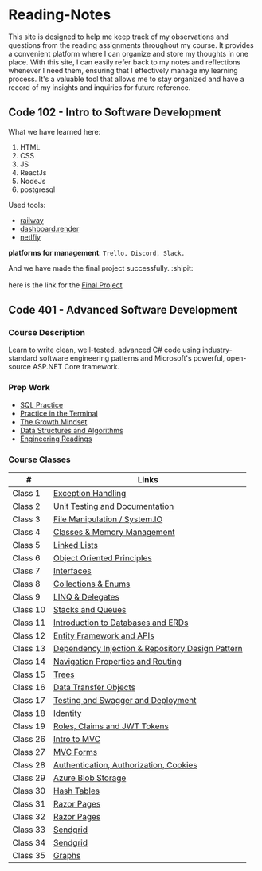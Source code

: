 # Reading-Notes
This site is designed to help me keep track of my observations and questions from the reading assignments throughout my course. It provides a convenient platform where I can organize and store my thoughts in one place. With this site, I can easily refer back to my notes and reflections whenever I need them, ensuring that I effectively manage my learning process. It's a valuable tool that allows me to stay organized and have a record of my insights and inquiries for future reference.

## Code 102 - Intro to Software Development
What we have learned here:
1. HTML
2. CSS
3. JS
4. ReactJs
5. NodeJs
6. postgresql

Used tools:
* [railway](https://railway.app/)
* [dashboard.render](https://dashboard.render.com/login)
* [netlfiy](https://www.netlify.com/)

**platforms for management**: `Trello, Discord, Slack.`


And we have made the final project successfully. :shipit:<br><br>
here is the link for the [Final Project](https://aesthetic-phoenix-14d146.netlify.app/)






## Code 401 - Advanced Software Development

### Course Description

Learn to write clean, well-tested, advanced C# code using industry-standard software engineering patterns and Microsoft's powerful, open-source ASP.NET Core framework.

### Prep Work

- [SQL Practice](./SQL_Practice.md)
- [Practice in the Terminal](./Practice_in_the_Terminal.md)
- [The Growth Mindset](./The_Growth_Mindset.md)
- [Data Structures and Algorithms](./Data_Structures_and_Algorithms.md)
- [Engineering Readings](./Engineering_Readings.md)



### Course Classes
| # | Links |
| - | ----- |
| Class 1 | [Exception Handling](./Exception_Handling.md) |
| Class 2 | [Unit Testing and Documentation](./Unit_Testing_and_Documentation.md) |
| Class 3 | [File Manipulation / System.IO](./File_Manipulation%26System.IO.md) |
| Class 4 | [Classes & Memory Management](./Classes%26Memory_Management.md) |
| Class 5 | [Linked Lists](./Linked_Lists.md) |
| Class 6 | [Object Oriented Principles](./Object_Oriented_Principles.md) |
| Class 7 | [Interfaces](./Interfaces.md) |
| Class 8 | [Collections & Enums](./Collections&Enums.md) |
| Class 9 | [LINQ & Delegates](./LINQ&Delegates.md) |
| Class 10 | [Stacks and Queues](./Stacks_and_Queues.md) |
| Class 11 | [Introduction to Databases and ERDs](./Databases_and_ERDs.md) |
| Class 12 | [Entity Framework and APIs](./Entity_Framework_and_APIs.md) |
| Class 13 | [Dependency Injection & Repository Design Pattern](./Dependency_Injection&Repository_Design_Pattern.md) |
| Class 14 | [Navigation Properties and Routing](./Navigation_Properties_and_Routing.md) |
| Class 15 | [Trees](./Trees.md) |
| Class 16 | [Data Transfer Objects](./Data_Transfer_Objects.md) |
| Class 17 | [Testing and Swagger and Deployment](./Testing_and_Swagger_and_Deployment.md) |
| Class 18 | [Identity](./Identity.md) |
| Class 19 | [Roles, Claims and JWT Tokens](./Roles_and_Claims_and_JWT_Tokens.md) |
| Class 26 | [Intro to MVC](./Intro_to_MVC.md) |
| Class 27 | [MVC Forms](./MVC_Forms.md) |
| Class 28 | [Authentication, Authorization, Cookies](./Authentication_Authorization_Cookies.md) |
| Class 29 | [Azure Blob Storage](./Azure_Blob_Storage.md) |
| Class 30 | [Hash Tables](./Hash_Tables.md) |
| Class 31 | [Razor Pages](./Razor_Pages.md) |
| Class 32 | [Razor Pages](./View_Components.md) |
| Class 33 | [Sendgrid](./Sendgrid.md) |
| Class 34 | [Sendgrid](./Payment_Processing.md) |
| Class 35 | [Graphs](./Graphs.md) |